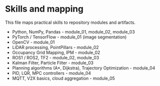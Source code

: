 # Skills and mapping

This file maps practical skills to repository modules and artifacts.

- Python, NumPy, Pandas - module_01, module_02, module_03
- PyTorch / TensorFlow - module_01 (image segmentation)
- OpenCV - module_01
- LiDAR processing, PointPillars - module_02
- Occupancy Grid Mapping, IPM - module_02
- ROS1 / ROS2, TF2 - module_02, module_03
- Kalman Filter, Particle Filter - module_03
- Planning algorithms (A*, Dijkstra), Trajectory Optimization - module_04
- PID, LQR, MPC controllers - module_04
- MQTT, V2X basics, cloud aggregation - module_05
